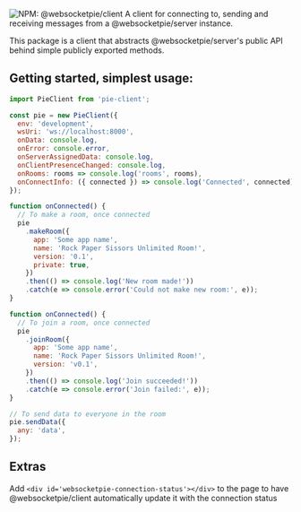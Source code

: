 ![NPM: @websocketpie/client](https://img.shields.io/npm/v/@websocketpie/client?color=brightgreen)
A client for connecting to, sending and receiving messages from a @websocketpie/server instance.

This package is a client that abstracts @websocketpie/server's public API behind simple publicly exported methods.

## Getting started, simplest usage:

```js
import PieClient from 'pie-client';

const pie = new PieClient({
  env: 'development',
  wsUri: 'ws://localhost:8000',
  onData: console.log,
  onError: console.error,
  onServerAssignedData: console.log,
  onClientPresenceChanged: console.log,
  onRooms: rooms => console.log('rooms', rooms),
  onConnectInfo: ({ connected }) => console.log('Connected', connected),
});
```

```js
function onConnected() {
  // To make a room, once connected
  pie
    .makeRoom({
      app: 'Some app name',
      name: 'Rock Paper Sissors Unlimited Room!',
      version: '0.1',
      private: true,
    })
    .then(() => console.log('New room made!'))
    .catch(e => console.error('Could not make new room:', e));
}
```

```js
function onConnected() {
  // To join a room, once connected
  pie
    .joinRoom({
      app: 'Some app name',
      name: 'Rock Paper Sissors Unlimited Room!',
      version: 'v0.1',
    })
    .then(() => console.log('Join succeeded!'))
    .catch(e => console.error('Join failed:', e));
}
```

```js
// To send data to everyone in the room
pie.sendData({
  any: 'data',
});
```

## Extras

Add `<div id='websocketpie-connection-status'></div>` to the page to have @websocketpie/client automatically update it with the connection status
